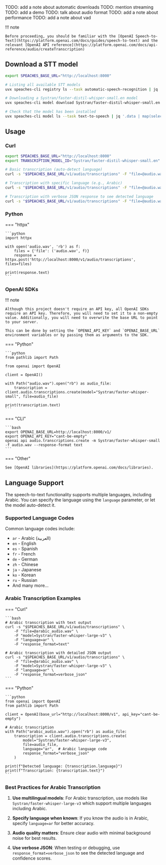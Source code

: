 TODO: add a note about automatic downloads
TODO: mention streaming
TODO: add a demo
TODO: talk about audio format
TODO: add a note about performance
TODO: add a note about vad

!!! note

    Before proceeding, you should be familiar with the [OpenAI Speech-to-Text](https://platform.openai.com/docs/guides/speech-to-text) and the relevant [OpenAI API reference](https://platform.openai.com/docs/api-reference/audio/createTranscription)

## Download a STT model

```bash
export SPEACHES_BASE_URL="http://localhost:8000"

# Listing all available STT models
uvx speaches-cli registry ls --task automatic-speech-recognition | jq '.data | [].id'

# Downloading a Systran/faster-distil-whisper-small.en model
uvx speaches-cli model download Systran/faster-distil-whisper-small.en

# Check that the model has been installed
uvx speaches-cli model ls --task text-to-speech | jq '.data | map(select(.id == "Systran/faster-distil-whisper-small.en"))'
```

## Usage

### Curl

```bash
export SPEACHES_BASE_URL="http://localhost:8000"
export TRANSCRIPTION_MODEL_ID="Systran/faster-distil-whisper-small.en"

# Basic transcription (auto-detect language)
curl -s "$SPEACHES_BASE_URL/v1/audio/transcriptions" -F "file=@audio.wav" -F "model=$TRANSCRIPTION_MODEL_ID"

# Transcription with specific language (e.g., Arabic)
curl -s "$SPEACHES_BASE_URL/v1/audio/transcriptions" -F "file=@audio.wav" -F "model=$TRANSCRIPTION_MODEL_ID" -F "language=ar"

# Transcription with verbose JSON response to see detected language
curl -s "$SPEACHES_BASE_URL/v1/audio/transcriptions" -F "file=@audio.wav" -F "model=$TRANSCRIPTION_MODEL_ID" -F "response_format=verbose_json"
```

### Python

=== "httpx"

    ```python
    import httpx

    with open('audio.wav', 'rb') as f:
        files = {'file': ('audio.wav', f)}
        response = httpx.post('http://localhost:8000/v1/audio/transcriptions', files=files)

    print(response.text)
    ```

### OpenAI SDKs

!!! note

    Although this project doesn't require an API key, all OpenAI SDKs require an API key. Therefore, you will need to set it to a non-empty value. Additionally, you will need to overwrite the base URL to point to your server.

    This can be done by setting the `OPENAI_API_KEY` and `OPENAI_BASE_URL` environment variables or by passing them as arguments to the SDK.

=== "Python"

    ```python
    from pathlib import Path

    from openai import OpenAI

    client = OpenAI()

    with Path("audio.wav").open("rb") as audio_file:
        transcription = client.audio.transcriptions.create(model="Systran/faster-whisper-small", file=audio_file)

    print(transcription.text)
    ```

=== "CLI"

    ```bash
    export OPENAI_BASE_URL=http://localhost:8000/v1/
    export OPENAI_API_KEY="cant-be-empty"
    openai api audio.transcriptions.create -m Systran/faster-whisper-small -f audio.wav --response-format text
    ```

=== "Other"

    See [OpenAI libraries](https://platform.openai.com/docs/libraries).

## Language Support

The speech-to-text functionality supports multiple languages, including Arabic. You can specify the language using the `language` parameter, or let the model auto-detect it.

### Supported Language Codes

Common language codes include:
- `ar` - Arabic (العربية)
- `en` - English
- `es` - Spanish
- `fr` - French
- `de` - German
- `zh` - Chinese
- `ja` - Japanese
- `ko` - Korean
- `ru` - Russian
- And many more...

### Arabic Transcription Examples

=== "Curl"

    ```bash
    # Arabic transcription with text output
    curl -s "$SPEACHES_BASE_URL/v1/audio/transcriptions" \
        -F "file=@arabic_audio.wav" \
        -F "model=Systran/faster-whisper-large-v3" \
        -F "language=ar" \
        -F "response_format=text"

    # Arabic transcription with detailed JSON output
    curl -s "$SPEACHES_BASE_URL/v1/audio/transcriptions" \
        -F "file=@arabic_audio.wav" \
        -F "model=Systran/faster-whisper-large-v3" \
        -F "language=ar" \
        -F "response_format=verbose_json"
    ```

=== "Python"

    ```python
    from openai import OpenAI
    from pathlib import Path

    client = OpenAI(base_url="http://localhost:8000/v1", api_key="cant-be-empty")

    # Arabic transcription
    with Path("arabic_audio.wav").open("rb") as audio_file:
        transcription = client.audio.transcriptions.create(
            model="Systran/faster-whisper-large-v3",
            file=audio_file,
            language="ar",  # Arabic language code
            response_format="verbose_json"
        )

    print(f"Detected language: {transcription.language}")
    print(f"Transcription: {transcription.text}")
    ```

### Best Practices for Arabic Transcription

1. **Use multilingual models**: For Arabic transcription, use models like `Systran/faster-whisper-large-v3` which support multiple languages including Arabic.

2. **Specify language when known**: If you know the audio is in Arabic, specify `language=ar` for better accuracy.

3. **Audio quality matters**: Ensure clear audio with minimal background noise for best results.

4. **Use verbose JSON**: When testing or debugging, use `response_format=verbose_json` to see the detected language and confidence scores.
